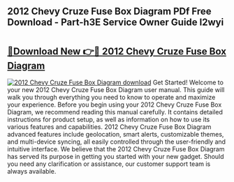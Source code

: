 ## 2012 Chevy Cruze Fuse Box Diagram PDf Free Download - Part-h3E Service Owner Guide l2wyi

# <h2><a href="http://dfunamj.blite.top/?on=2012+Chevy+Cruze+Fuse+Box+Diagram">🔗Download New 👉🔴 2012 Chevy Cruze Fuse Box Diagram</a></h2>

[![2012 Chevy Cruze Fuse Box Diagram download](https://i.imgur.com/lujVjoI.png)](http://dfunamj.blite.top/?on=2012+Chevy+Cruze+Fuse+Box+Diagram)
Get Started! Welcome to your new 2012 Chevy Cruze Fuse Box Diagram user manual. This guide will walk you through everything you need to know to operate and maximize your experience. Before you begin using your 2012 Chevy Cruze Fuse Box Diagram, we recommend reading this manual carefully. It contains detailed instructions for product setup, as well as information on how to use its various features and capabilities. 2012 Chevy Cruze Fuse Box Diagram advanced features include geolocation, smart alerts, customizable themes, and multi-device syncing, all easily controlled through the user-friendly and intuitive interface. We believe that the 2012 Chevy Cruze Fuse Box Diagram has served its purpose in getting you started with your new gadget. Should you need any clarification or assistance, our customer support team is always available.
